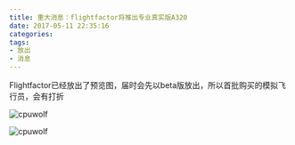 ```yaml
---
title: 重大消息：flightfactor将推出专业真实版A320
date: 2017-05-11 22:35:16
categories:
tags:
- 放出
- 消息
---
```


Flightfactor已经放出了预览图，届时会先以beta版放出，所以首批购买的模拟飞行员，会有打折

![cpuwolf](/images/data/attachment/201705/12/063324c2j53rwjgzrr3r4g.jpg)



![cpuwolf](/images/data/attachment/201705/12/063411otljk3lj3kjtrrss.jpg)

